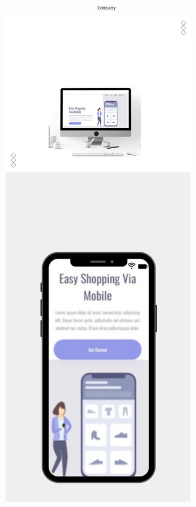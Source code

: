 

                                       Company 
<img src="https://github.com/AugustoSAP/primeiro-repositorio/blob/main/assets/computador.png" >
<img src="https://github.com/AugustoSAP/primeiro-repositorio/blob/main/assets/celular.png">
<img width:20px>
